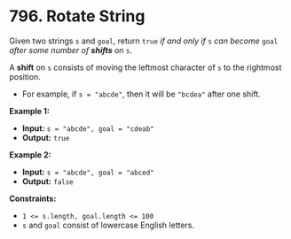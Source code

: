 # 796. Rotate String

Given two strings `s` and `goal`, return `true` _if and only if_ `s` _can become_ `goal` _after some number of **shifts** on_ `s`.

A **shift** on `s` consists of moving the leftmost character of `s` to the rightmost position.

*   For example, if `s = "abcde"`, then it will be `"bcdea"` after one shift.

**Example 1:**

* **Input:** `s = "abcde", goal = "cdeab"`
* **Output:** `true`

**Example 2:**

* **Input:** `s = "abcde", goal = "abced"`
* **Output:** `false`

**Constraints:**

*   `1 <= s.length, goal.length <= 100`
*   `s` and `goal` consist of lowercase English letters.
